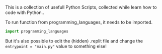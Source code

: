 This is a collection of usefull Python Scripts, collected while learn how to code with Python..


To run function from programming_languages, it needs to be imported.

```python
import programming_languages
```

But it's also possible to edit the (hidden) .replit file and change the ```entrypoint = "main.py"``` value to something else!